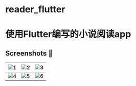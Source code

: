 # reader_flutter
# 使用Flutter编写的小说阅读app
## Screenshots 📸

| ![1](https://github.com/lycstar/reader_flutter/blob/master/1.jpg) | ![2](https://github.com/lycstar/reader_flutter/blob/master/2.jpg) | ![3](https://github.com/lycstar/reader_flutter/blob/master/3.jpg) |
| ------------------------------------------------------------ | ------------------------------------------------------------ | ------------------------------------------------------------ |
| ![4](https://github.com/lycstar/reader_flutter/blob/master/4.jpg) | ![5](https://github.com/lycstar/reader_flutter/blob/master/5.jpg) | ![6](https://github.com/lycstar/reader_flutter/blob/master/6.jpg) |
